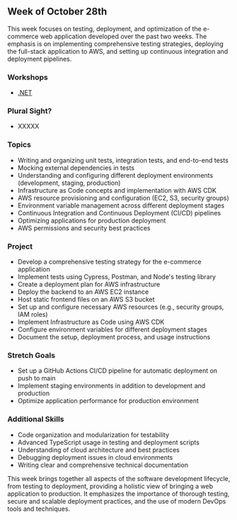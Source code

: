 ## Week of October 28th

This week focuses on testing, deployment, and optimization of the e-commerce web application developed over the past two weeks. The emphasis is on implementing comprehensive testing strategies, deploying the full-stack application to AWS, and setting up continuous integration and deployment pipelines.

### Workshops

- [.NET](/learn/DOTNET)


### Plural Sight?

- XXXXX

### Topics

- Writing and organizing unit tests, integration tests, and end-to-end tests
- Mocking external dependencies in tests
- Understanding and configuring different deployment environments (development, staging, production)
- Infrastructure as Code concepts and implementation with AWS CDK
- AWS resource provisioning and configuration (EC2, S3, security groups)
- Environment variable management across different deployment stages
- Continuous Integration and Continuous Deployment (CI/CD) pipelines
- Optimizing applications for production deployment
- AWS permissions and security best practices

### Project

- Develop a comprehensive testing strategy for the e-commerce application
- Implement tests using Cypress, Postman, and Node's testing library
- Create a deployment plan for AWS infrastructure
- Deploy the backend to an AWS EC2 instance
- Host static frontend files on an AWS S3 bucket
- Set up and configure necessary AWS resources (e.g., security groups, IAM roles)
- Implement Infrastructure as Code using AWS CDK
- Configure environment variables for different deployment stages
- Document the setup, deployment process, and usage instructions

### Stretch Goals

- Set up a GitHub Actions CI/CD pipeline for automatic deployment on push to main
- Implement staging environments in addition to development and production
- Optimize application performance for production environment

### Additional Skills

- Code organization and modularization for testability
- Advanced TypeScript usage in testing and deployment scripts
- Understanding of cloud architecture and best practices
- Debugging deployment issues in cloud environments
- Writing clear and comprehensive technical documentation

This week brings together all aspects of the software development lifecycle, from testing to deployment, providing a holistic view of bringing a web application to production. It emphasizes the importance of thorough testing, secure and scalable deployment practices, and the use of modern DevOps tools and techniques.